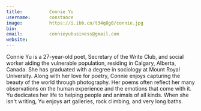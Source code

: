 ```yaml
---
title:          Connie Yu
username:       constance
image:          https://i.ibb.co/t34q8g0/connie.jpg
bio:            
email:          connieyubusiness@gmail.com
website:        
---
```


Connie Yu is a 27-year-old poet, Secretary of the Write Club, and social worker aiding the vulnerable population, residing in Calgary, Alberta, Canada.  She has graduated with a degree in sociology at Mount Royal University. Along with her love for poetry, Connie enjoys capturing the beauty of the world through photography. Her poems often reflect her many observations on the human experience and the emotions that come with it. Yu dedicates her life to helping people and animals of all kinds. When she isn't writing, Yu enjoys art galleries, rock climbing, and very long baths.
